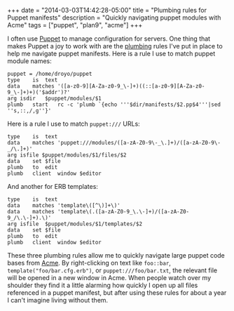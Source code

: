 +++
date = "2014-03-03T14:42:28-05:00"
title = "Plumbing rules for Puppet manifests"
description = "Quickly navigating puppet modules with Acme"
tags = ["puppet", "plan9", "acme"]
+++

I often use [Puppet][0] to manage configuration for servers. One
thing that makes Puppet a joy to work with are the [plumbing][1]
rules I've put in place to help me navigate puppet manifests. Here
is a rule I use to match puppet module names:

	puppet = /home/droyo/puppet
	type	is	text
	data	matches	'([a-z0-9][A-Za-z0-9_\-]+)((::[a-z0-9][A-Za-z0-9_\-]+)+)('$addr')?'
	arg	isdir	$puppet/modules/$1
	plumb	start	rc -c 'plumb `{echo '''$dir/manifests/$2.pp$4'''|sed ''s,::,/,g''}'

Here is a rule I use to match `puppet:///` URLs:

	type	is	text
	data	matches	'puppet:///modules/([a-zA-Z0-9\-_\.]+)/([a-zA-Z0-9\-_/\.]+)'
	arg	isfile $puppet/modules/$1/files/$2
	data	set	$file
	plumb	to	edit
	plumb	client	window $editor

And another for ERB templates:

	type	is	text
	data	matches	'template\([^\)]+\)'
	data	matches	'template\(.([a-zA-Z0-9_\.\-]+)/([a-zA-Z0-9_/\.\-]+).\)'
	arg	isfile	$puppet/modules/$1/templates/$2
	data	set	$file
	plumb	to	edit
	plumb	client	window $editor

These three plumbing rules allow me to quickly navigate large puppet
code bases from [Acme][2]. By right-clicking on text like `foo::bar`,
`template("foo/bar.cfg.erb")`, or `puppet:///foo/bar.txt`, the
relevant file will be opened in a new window in Acme. When people
watch over my shoulder they find it a little alarming how quickly
I open up all files referenced in a puppet manifest, but after using
these rules for about a year I can't imagine living without them.

[0]: http://puppetlabs.com/
[1]: http://plan9.bell-labs.com/sys/doc/plumb.html
[2]: http://acme.cat-v.org/
